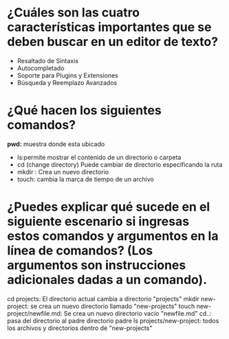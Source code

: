 # ¿Cuáles son las cuatro características importantes que se deben buscar en un editor de texto?
- Resaltado de Sintaxis
- Autocompletado
- Soporte para Plugins y Extensiones
- Búsqueda y Reemplazo Avanzados
# ¿Qué hacen los siguientes comandos?
 __pwd:__ muestra donde esta ubicado
- ls:permite mostrar el contenido de un directorio o carpeta
- cd (change directory) Puede cambiar de directorio especificando la ruta
- mkdir : Crea un nuevo directorio
- touch: cambia la marca de tiempo de un archivo
# ¿Puedes explicar qué sucede en el siguiente escenario si ingresas estos comandos y argumentos en la línea de comandos? (Los argumentos son instrucciones adicionales dadas a un comando).
cd projects: El directorio actual cambia a directorio "projects"
mkdir new-project: se crea un nuevo directorio llamado "new-projects"
touch new-project/newfile.md: Se crea un nuevo directorio vacío "newfile.md"
cd..: pasa del directorio al padre directorio padre
ls projects/new-project: todos los archivos y directorios dentro de "new-projects"
